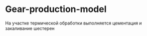 # Gear-production-model
 На участке термической обработки выполняется цементация и закаливание шестерен
